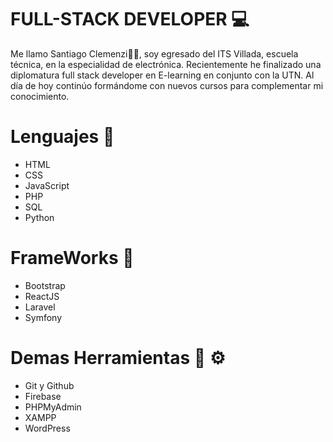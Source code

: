 #  FULL-STACK DEVELOPER 💻 

Me llamo Santiago Clemenzi👋👋, soy egresado del ITS Villada, escuela técnica, en la especialidad de electrónica. Recientemente he finalizado una diplomatura full stack developer en E-learning en conjunto con la UTN.
Al día de hoy continúo formándome con nuevos cursos para complementar mi conocimiento. 

# Lenguajes  👾 
- HTML
- CSS
- JavaScript
- PHP
- SQL
- Python

# FrameWorks 👾 
- Bootstrap
- ReactJS
- Laravel
- Symfony

# Demas Herramientas 🔧 ⚙️ 
- Git y Github
- Firebase
- PHPMyAdmin
- XAMPP
- WordPress
